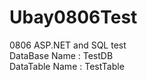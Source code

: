 # Ubay0806Test
0806 ASP.NET and SQL test </br>
DataBase Name : TestDB </br>
DataTable Name : TestTable </br>
